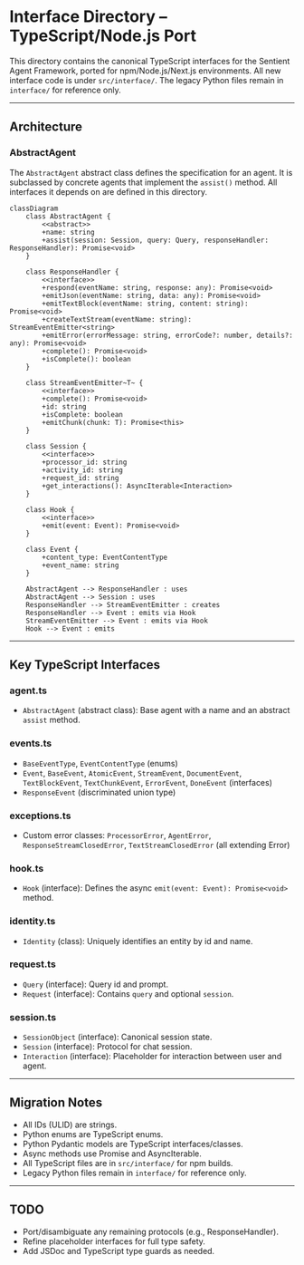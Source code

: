 # Interface Directory – TypeScript/Node.js Port

This directory contains the canonical TypeScript interfaces for the Sentient Agent Framework, ported for npm/Node.js/Next.js environments. All new interface code is under `src/interface/`. The legacy Python files remain in `interface/` for reference only.

---

## Architecture

### AbstractAgent

The `AbstractAgent` abstract class defines the specification for an agent. It is subclassed by concrete agents that implement the `assist()` method. All interfaces it depends on are defined in this directory.

```mermaid
classDiagram
    class AbstractAgent {
        <<abstract>>
        +name: string
        +assist(session: Session, query: Query, responseHandler: ResponseHandler): Promise<void>
    }

    class ResponseHandler {
        <<interface>>
        +respond(eventName: string, response: any): Promise<void>
        +emitJson(eventName: string, data: any): Promise<void>
        +emitTextBlock(eventName: string, content: string): Promise<void>
        +createTextStream(eventName: string): StreamEventEmitter<string>
        +emitError(errorMessage: string, errorCode?: number, details?: any): Promise<void>
        +complete(): Promise<void>
        +isComplete(): boolean
    }

    class StreamEventEmitter~T~ {
        <<interface>>
        +complete(): Promise<void>
        +id: string
        +isComplete: boolean
        +emitChunk(chunk: T): Promise<this>
    }

    class Session {
        <<interface>>
        +processor_id: string
        +activity_id: string
        +request_id: string
        +get_interactions(): AsyncIterable<Interaction>
    }

    class Hook {
        <<interface>>
        +emit(event: Event): Promise<void>
    }

    class Event {
        +content_type: EventContentType
        +event_name: string
    }

    AbstractAgent --> ResponseHandler : uses
    AbstractAgent --> Session : uses
    ResponseHandler --> StreamEventEmitter : creates
    ResponseHandler --> Event : emits via Hook
    StreamEventEmitter --> Event : emits via Hook
    Hook --> Event : emits
```

---

## Key TypeScript Interfaces

### agent.ts

- `AbstractAgent` (abstract class): Base agent with a name and an abstract `assist` method.

### events.ts

- `BaseEventType`, `EventContentType` (enums)
- `Event`, `BaseEvent`, `AtomicEvent`, `StreamEvent`, `DocumentEvent`, `TextBlockEvent`, `TextChunkEvent`, `ErrorEvent`, `DoneEvent` (interfaces)
- `ResponseEvent` (discriminated union type)

### exceptions.ts

- Custom error classes: `ProcessorError`, `AgentError`, `ResponseStreamClosedError`, `TextStreamClosedError` (all extending Error)

### hook.ts

- `Hook` (interface): Defines the async `emit(event: Event): Promise<void>` method.

### identity.ts

- `Identity` (class): Uniquely identifies an entity by id and name.

### request.ts

- `Query` (interface): Query id and prompt.
- `Request` (interface): Contains `query` and optional `session`.

### session.ts

- `SessionObject` (interface): Canonical session state.
- `Session` (interface): Protocol for chat session.
- `Interaction` (interface): Placeholder for interaction between user and agent.

---

## Migration Notes

- All IDs (ULID) are strings.
- Python enums are TypeScript enums.
- Python Pydantic models are TypeScript interfaces/classes.
- Async methods use Promise and AsyncIterable.
- All TypeScript files are in `src/interface/` for npm builds.
- Legacy Python files remain in `interface/` for reference only.

---

## TODO

- Port/disambiguate any remaining protocols (e.g., ResponseHandler).
- Refine placeholder interfaces for full type safety.
- Add JSDoc and TypeScript type guards as needed.